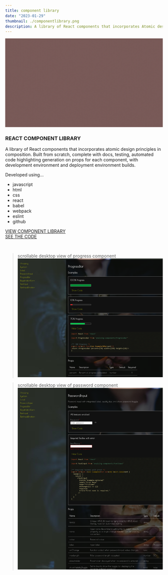 ```yaml
---
title: component library
date: "2023-01-29"
thumbnail: ./componentlibrary.png
description: A library of React components that incorporates Atomic design principles in composition.
---
```


![Green](./webpagemock.gif)

### REACT COMPONENT LIBRARY

A library of React components that incorporates atomic design principles in composition. Built from scratch, complete with docs, testing, automated code highlighting generation on props for each component, with development environment and deployment environment builds.

Developed using...

- javascript
- html
- css
- react
- babel
- webpack
- eslint
- github

[VIEW COMPONENT LIBRARY](https://anaizing.github.io/anaizing-components/)
<br>
[SEE THE CODE](https://github.com/Anaizing/anaizing-components)

<br>

> scrollable desktop view of progress component
> ![Green](./progresscomponent.png)

> scrollable desktop view of password component
> ![Green](./passwordcomponent.png)
